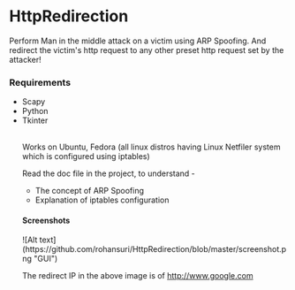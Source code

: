 # HttpRedirection
Perform Man in the middle attack on a victim using ARP Spoofing. And redirect the victim's http request to any other preset http request set by the attacker!

<h3>Requirements</h3>
  <ul><li>Scapy<br>
  <li>Python<br>
  <li>Tkinter<br><br>
  
Works on Ubuntu, Fedora (all linux distros having Linux Netfiler system which is configured using iptables)<br>

Read the doc file in the project, to understand -
<ul>
<li>The concept of ARP Spoofing
<li>Explanation of iptables configuration
</ul>

<h4>Screenshots</h4>
![Alt text](https://github.com/rohansuri/HttpRedirection/blob/master/screenshot.png "GUI")

The redirect IP in the above image is of http://www.google.com

